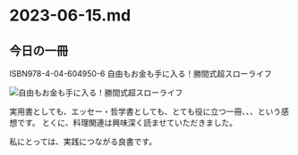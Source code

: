 # 2023-06-15.md

## 今日の一冊

ISBN978-4-04-604950-6 自由もお金も手に入る！勝間式超スローライフ

![自由もお金も手に入る！勝間式超スローライフ](https://img.honto.jp/item/2/265/360/30534041_1.webp)

実用書としても、エッセー・哲学書としても、とても役に立つ一冊、、、という感想です。
とくに、料理関連は興味深く読ませていただきました。

私にとっては、実践につながる良書です。
